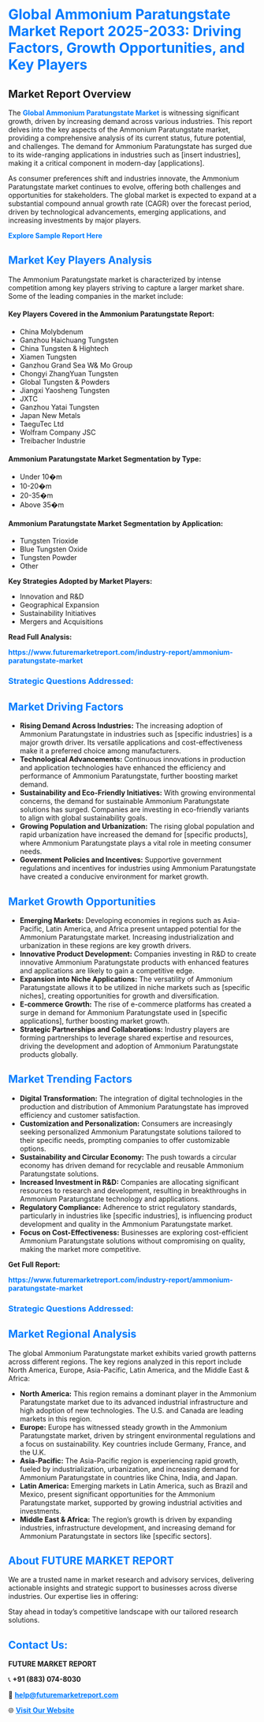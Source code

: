 <h1 style="color: #007BFF;">Global Ammonium Paratungstate Market Report 2025-2033: Driving Factors, Growth Opportunities, and Key Players</h1>

<section id="overview">
<h2>Market Report Overview</h2>
<p>The <a href="https://www.futuremarketreport.com/industry-report/ammonium-paratungstate-market" style="color: #007BFF; text-decoration: none;"><strong>Global Ammonium Paratungstate Market</strong></a> is witnessing significant growth, driven by increasing demand across various industries. This report delves into the key aspects of the Ammonium Paratungstate market, providing a comprehensive analysis of its current status, future potential, and challenges. The demand for Ammonium Paratungstate has surged due to its wide-ranging applications in industries such as [insert industries], making it a critical component in modern-day [applications].</p>
<p>As consumer preferences shift and industries innovate, the Ammonium Paratungstate market continues to evolve, offering both challenges and opportunities for stakeholders. The global market is expected to expand at a substantial compound annual growth rate (CAGR) over the forecast period, driven by technological advancements, emerging applications, and increasing investments by major players.</p>
</section>

<section id="overview">
<p><a href="https://www.futuremarketreport.com/request-sample/reportId=114736" style="color: #007BFF; text-decoration: none;"><strong>Explore Sample Report Here</strong></a></p>
</section>

<section id="key-players">
<h2 style="color: #007BFF;">Market Key Players Analysis</h2>
<p>The Ammonium Paratungstate market is characterized by intense competition among key players striving to capture a larger market share. Some of the leading companies in the market include:</p>
<h4>Key Players Covered in the Ammonium Paratungstate Report:</h4>
<ul><li>China Molybdenum</li><li>Ganzhou Haichuang Tungsten</li><li>China Tungsten &amp; Hightech</li><li>Xiamen Tungsten</li><li>Ganzhou Grand Sea W&amp; Mo Group</li><li>Chongyi ZhangYuan Tungsten</li><li>Global Tungsten &amp; Powders</li><li>Jiangxi Yaosheng Tungsten</li><li>JXTC</li><li>Ganzhou Yatai Tungsten</li><li>Japan New Metals</li><li>TaeguTec Ltd</li><li>Wolfram Company JSC</li><li>Treibacher Industrie</li></ul>
<h4>Ammonium Paratungstate Market Segmentation by Type:</h4>
<ul><li>Under 10�m</li><li>10-20�m</li><li>20-35�m</li><li>Above 35�m</li></ul>

<h4>Ammonium Paratungstate Market Segmentation by Application:</h4>
<ul><li>Tungsten Trioxide</li><li>Blue Tungsten Oxide</li><li>Tungsten Powder</li><li>Other</li></ul>
<p><strong>Key Strategies Adopted by Market Players:</strong></p>
<ul>
<li>Innovation and R&D</li>
<li>Geographical Expansion</li>
<li>Sustainability Initiatives</li>
<li>Mergers and Acquisitions</li>
</ul>
</section>

<section>
<p><strong>Read Full Analysis: </strong></p><a href="https://www.futuremarketreport.com/industry-report/ammonium-paratungstate-market" style="color: #007BFF; text-decoration: none;"><strong>https://www.futuremarketreport.com/industry-report/ammonium-paratungstate-market</strong></a>
<h3 style="color: #007BFF;">Strategic Questions Addressed:</h3>
</section>

<section id="driving-factors">
<h2 style="color: #007BFF;">Market Driving Factors</h2>
<ul>
<li><strong>Rising Demand Across Industries:</strong> The increasing adoption of Ammonium Paratungstate in industries such as [specific industries] is a major growth driver. Its versatile applications and cost-effectiveness make it a preferred choice among manufacturers.</li>
<li><strong>Technological Advancements:</strong> Continuous innovations in production and application technologies have enhanced the efficiency and performance of Ammonium Paratungstate, further boosting market demand.</li>
<li><strong>Sustainability and Eco-Friendly Initiatives:</strong> With growing environmental concerns, the demand for sustainable Ammonium Paratungstate solutions has surged. Companies are investing in eco-friendly variants to align with global sustainability goals.</li>
<li><strong>Growing Population and Urbanization:</strong> The rising global population and rapid urbanization have increased the demand for [specific products], where Ammonium Paratungstate plays a vital role in meeting consumer needs.</li>
<li><strong>Government Policies and Incentives:</strong> Supportive government regulations and incentives for industries using Ammonium Paratungstate have created a conducive environment for market growth.</li>
</ul>
</section>

<section id="growth-opportunities">
<h2 style="color: #007BFF;">Market Growth Opportunities</h2>
<ul>
<li><strong>Emerging Markets:</strong> Developing economies in regions such as Asia-Pacific, Latin America, and Africa present untapped potential for the Ammonium Paratungstate market. Increasing industrialization and urbanization in these regions are key growth drivers.</li>
<li><strong>Innovative Product Development:</strong> Companies investing in R&D to create innovative Ammonium Paratungstate products with enhanced features and applications are likely to gain a competitive edge.</li>
<li><strong>Expansion into Niche Applications:</strong> The versatility of Ammonium Paratungstate allows it to be utilized in niche markets such as [specific niches], creating opportunities for growth and diversification.</li>
<li><strong>E-commerce Growth:</strong> The rise of e-commerce platforms has created a surge in demand for Ammonium Paratungstate used in [specific applications], further boosting market growth.</li>
<li><strong>Strategic Partnerships and Collaborations:</strong> Industry players are forming partnerships to leverage shared expertise and resources, driving the development and adoption of Ammonium Paratungstate products globally.</li>
</ul>
</section>

<section id="trending-factors">
<h2 style="color: #007BFF;">Market Trending Factors</h2>
<ul>
<li><strong>Digital Transformation:</strong> The integration of digital technologies in the production and distribution of Ammonium Paratungstate has improved efficiency and customer satisfaction.</li>
<li><strong>Customization and Personalization:</strong> Consumers are increasingly seeking personalized Ammonium Paratungstate solutions tailored to their specific needs, prompting companies to offer customizable options.</li>
<li><strong>Sustainability and Circular Economy:</strong> The push towards a circular economy has driven demand for recyclable and reusable Ammonium Paratungstate solutions.</li>
<li><strong>Increased Investment in R&D:</strong> Companies are allocating significant resources to research and development, resulting in breakthroughs in Ammonium Paratungstate technology and applications.</li>
<li><strong>Regulatory Compliance:</strong> Adherence to strict regulatory standards, particularly in industries like [specific industries], is influencing product development and quality in the Ammonium Paratungstate market.</li>
<li><strong>Focus on Cost-Effectiveness:</strong> Businesses are exploring cost-efficient Ammonium Paratungstate solutions without compromising on quality, making the market more competitive.</li>
</ul>
</section>

<section>
<p><strong>Get Full Report: </strong></p><a href="https://www.futuremarketreport.com/industry-report/ammonium-paratungstate-market" style="color: #007BFF; text-decoration: none;"><strong>https://www.futuremarketreport.com/industry-report/ammonium-paratungstate-market</strong></a>
<h3 style="color: #007BFF;">Strategic Questions Addressed:</h3>
</section>


<section id="regional-analysis">
<h2 style="color: #007BFF;">Market Regional Analysis</h2>
<p>The global Ammonium Paratungstate market exhibits varied growth patterns across different regions. The key regions analyzed in this report include North America, Europe, Asia-Pacific, Latin America, and the Middle East & Africa:</p>
<ul>
<li><strong>North America:</strong> This region remains a dominant player in the Ammonium Paratungstate market due to its advanced industrial infrastructure and high adoption of new technologies. The U.S. and Canada are leading markets in this region.</li>
<li><strong>Europe:</strong> Europe has witnessed steady growth in the Ammonium Paratungstate market, driven by stringent environmental regulations and a focus on sustainability. Key countries include Germany, France, and the U.K.</li>
<li><strong>Asia-Pacific:</strong> The Asia-Pacific region is experiencing rapid growth, fueled by industrialization, urbanization, and increasing demand for Ammonium Paratungstate in countries like China, India, and Japan.</li>
<li><strong>Latin America:</strong> Emerging markets in Latin America, such as Brazil and Mexico, present significant opportunities for the Ammonium Paratungstate market, supported by growing industrial activities and investments.</li>
<li><strong>Middle East & Africa:</strong> The region’s growth is driven by expanding industries, infrastructure development, and increasing demand for Ammonium Paratungstate in sectors like [specific sectors].</li>
</ul>
</section>

<footer>
<h2 style="color: #007BFF;">About FUTURE MARKET REPORT</h2>
<p>We are a trusted name in market research and advisory services, delivering actionable insights and strategic support to businesses across diverse industries. Our expertise lies in offering:</p>

<p>Stay ahead in today’s competitive landscape with our tailored research solutions.</p>

<h2 style="color: #007BFF;">Contact Us:</h2>
<p><strong>FUTURE MARKET REPORT</strong></p>
<p>📞 <strong>+91 (883) 074-8030</strong></p>
<p>📧 <strong><a href="mailto:help@futuremarketreport.com" style="color: #007BFF;">help@futuremarketreport.com</a></strong></p>
<p>🌐 <strong><a href="https://www.futuremarketreport.com/" style="color: #007BFF;">Visit Our Website</a></strong></p>
</footer>